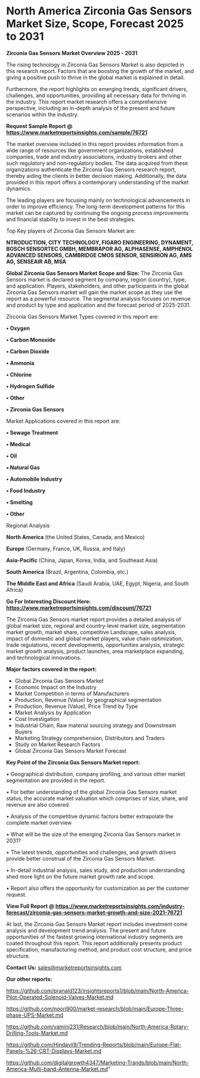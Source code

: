 # North America Zirconia Gas Sensors Market Size, Scope, Forecast 2025 to 2031

<Strong> Zirconia Gas Sensors Market Overview 2025 - 2031</strong>

The rising technology in Zirconia Gas Sensors Market is also depicted in this research report. Factors that are boosting the growth of the market, and giving a positive push to thrive in the global market is explained in detail.

Furthermore, the report highlights on emerging trends, significant drivers, challenges, and opportunities, providing all necessary data for thriving in the industry. This report market research offers a comprehensive perspective, including an in-depth analysis of the present and future scenarios within the industry.

<strong>Request Sample Report @ <a href=https://www.marketreportsinsights.com/sample/76721>https://www.marketreportsinsights.com/sample/76721</a></strong>

The market overview included in this report provides information from a wide range of resources like government organizations, established companies, trade and industry associations, industry brokers and other such regulatory and non-regulatory bodies. The data acquired from these organizations authenticate the Zirconia Gas Sensors research report, thereby aiding the clients in better decision making. Additionally, the data provided in this report offers a contemporary understanding of the market dynamics.

The leading players are focusing mainly on technological advancements in order to improve efficiency. The long-term development patterns for this market can be captured by continuing the ongoing process improvements and financial stability to invest in the best strategies.

Top Key players of Zirconia Gas Sensors Market are:

<strong>NTRODUCTION, CITY TECHNOLOGY, FIGARO ENGINEERING, DYNAMENT, BOSCH SENSORTEC GMBH, MEMBRAPOR AG, ALPHASENSE, AMPHENOL ADVANCED SENSORS, CAMBRIDGE CMOS SENSOR, SENSIRION AG, AMS AG, SENSEAIR AB, MSA</strong>

<strong><b>Global Zirconia Gas Sensors Market Scope and Size:</b></strong>
The Zirconia Gas Sensors market is declared segment by company, region (country), type, and application. Players, stakeholders, and other participants in the global Zirconia Gas Sensors market will gain the market scope as they use the report as a powerful resource. The segmental analysis focuses on revenue and product by type and application and the forecast period of 2025-2031.

Zirconia Gas Sensors Market Types covered in this report are:

<strong>• Oxygen

• Carbon Monoxide

• Carbon Dioxide

• Ammonia

• Chlorine

• Hydrogen Sulfide

• Other

• Zirconia Gas Sensors</strong>

Market Applications covered in this report are:

<strong>• Sewage Treatment

• Medical

• Oil

• Natural Gas

• Automobile Industry

• Food Industry

• Smelting

• Other</strong> 

Regional Analysis

<strong>North America</strong> (the United States, Canada, and Mexico)

<strong>Europe</strong> (Germany, France, UK, Russia, and Italy)

<strong>Asia-Pacific</strong> (China, Japan, Korea, India, and Southeast Asia)

<strong>South America</strong> (Brazil, Argentina, Colombia, etc.)

<strong>The Middle East and Africa</strong> (Saudi Arabia, UAE, Egypt, Nigeria, and South Africa)

<strong>Go For Interesting Discount Here: <a href=https://www.marketreportsinsights.com/discount/76721>https://www.marketreportsinsights.com/discount/76721</a></strong>

The Zirconia Gas Sensors market report provides a detailed analysis of global market size, regional and country-level market size, segmentation market growth, market share, competitive Landscape, sales analysis, impact of domestic and global market players, value chain optimization, trade regulations, recent developments, opportunities analysis, strategic market growth analysis, product launches, area marketplace expanding, and technological innovations.

<strong><b>Major factors covered in the report:</b></strong>
<ul>
  <li>Global Zirconia Gas Sensors Market </li>
  <li>Economic Impact on the Industry</li>
  <li>Market Competition in terms of Manufacturers</li>
  <li>Production, Revenue (Value) by geographical segmentation</li>
  <li>Production, Revenue (Value), Price Trend by Type</li>
  <li>Market Analysis by Application</li>
  <li>Cost Investigation</li>
  <li>Industrial Chain, Raw material sourcing strategy and Downstream Buyers</li>
  <li>Marketing Strategy comprehension, Distributors and Traders</li>
  <li>Study on Market Research Factors</li>
  <li>Global Zirconia Gas Sensors Market Forecast</li>
</ul>

<strong><b>Key Point of the Zirconia Gas Sensors Market report:</b></strong>

• Geographical distribution, company profiling, and various other market segmentation are provided in the report.

• For better understanding of the global Zirconia Gas Sensors market status, the accurate market valuation which comprises of size, share, and revenue are also covered.

• Analysis of the competitive dynamic factors better extrapolate the complete market overview

• What will be the size of the emerging Zirconia Gas Sensors market in 2031?

• The latest trends, opportunities and challenges, and growth drivers provide better construal of the Zirconia Gas Sensors Market.

• In-detail industrial analysis, sales study, and production understanding shed more light on the future market growth rate and scope.

• Report also offers the opportunity for customization as per the customer request.

<strong><b>View Full Report @ <a href=https://www.marketreportsinsights.com/industry-forecast/zirconia-gas-sensors-market-growth-and-size-2021-76721>https://www.marketreportsinsights.com/industry-forecast/zirconia-gas-sensors-market-growth-and-size-2021-76721</a></b></strong>


At last, the Zirconia Gas Sensors Market report includes investment come analysis and development trend analysis. The present and future opportunities of the fastest growing international industry segments are coated throughout this report. This report additionally presents product specification, manufacturing method, and product cost structure, and price structure.

<strong>Contact Us:</strong>
sales@marketreportsinsights.com

<strong>Our other reports:</strong>

<a href=https://github.com/pranald123/insightsreports1/blob/main/North-America-Pilot-Operated-Solenoid-Valves-Market.md>https://github.com/pranald123/insightsreports1/blob/main/North-America-Pilot-Operated-Solenoid-Valves-Market.md</a>

<a href=https://github.com/noori900/market-research/blob/main/Europe-Three-phase-UPS-Market.md>https://github.com/noori900/market-research/blob/main/Europe-Three-phase-UPS-Market.md</a>

<a href=https://github.com/yamini231/Research/blob/main/North-America-Rotary-Drilling-Tools-Market.md>https://github.com/yamini231/Research/blob/main/North-America-Rotary-Drilling-Tools-Market.md</a>

<a href=https://github.com/Hindavii9/Trending-Reports/blob/main/Europe-Flat-Panels-%26-CRT-Displays-Market.md>https://github.com/Hindavii9/Trending-Reports/blob/main/Europe-Flat-Panels-%26-CRT-Displays-Market.md</a>

<a href=https://github.com/digitalgrowth4347/Marketing-Trands/blob/main/North-America-Multi-band-Antenna-Market.md>https://github.com/digitalgrowth4347/Marketing-Trands/blob/main/North-America-Multi-band-Antenna-Market.md</a>"
